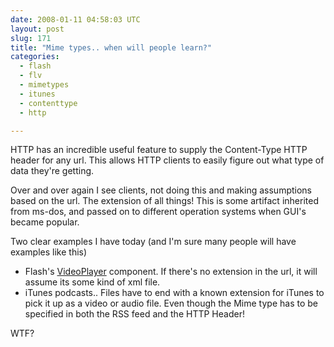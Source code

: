 ```yaml
---
date: 2008-01-11 04:58:03 UTC
layout: post
slug: 171
title: "Mime types.. when will people learn?"
categories:
  - flash
  - flv
  - mimetypes
  - itunes
  - contenttype
  - http

---
```

<p><i><rant></i></p>

<p>HTTP has an incredible useful feature to supply the Content-Type HTTP header for any url. This allows HTTP clients to easily figure out what type of data they're getting.</p>

<p>Over and over again I see clients, not doing this and making assumptions based on the url. The extension of all things! This is some artifact inherited from ms-dos, and passed on to different operation systems when GUI's became popular.</p>

<p>Two clear examples I have today (and I'm sure many people will have examples like this)</p>

<ul>
  <li>Flash's <a href="http://livedocs.adobe.com/flash/9.0/ActionScriptLangRefV3/fl/video/VideoPlayer.html">VideoPlayer</a> component. If there's no extension in the url, it will assume its some kind of xml file.</li>
  <li>iTunes podcasts.. Files have to end with a known extension for iTunes to pick it up as a video or audio file. Even though the Mime type has to be specified in both the RSS feed and the HTTP Header!</li>
</ul>

<p>WTF?</p>

<p><i></rant></i></p>